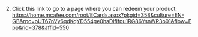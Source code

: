    2. Click this link to go to a page where you can redeem your product: 
        https://home.mcafee.com/root/ECards.aspx?pkgid=358&culture=EN-GB&rpc=oUT67nVy6qdKqYD554ge0haDlflfpu1RG86YsnWR3o01&flow=Epp&rid=378&affid=550

